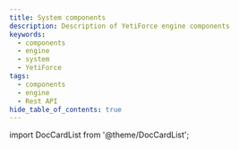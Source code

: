 ```yaml
---
title: System components
description: Description of YetiForce engine components
keywords:
  - components
  - engine
  - system
  - YetiForce
tags:
  - components
  - engine
  - Rest API
hide_table_of_contents: true
---
```


import DocCardList from '@theme/DocCardList';

<DocCardList />
